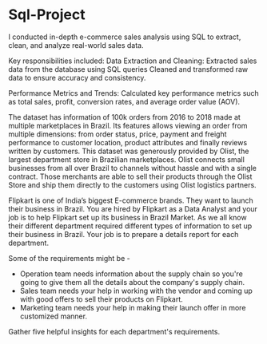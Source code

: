 # Sql-Project
I conducted in-depth e-commerce sales analysis using SQL to extract, clean, and analyze real-world sales data. 

Key responsibilities included:
Data Extraction and Cleaning: Extracted sales data from the database using SQL queries Cleaned and transformed raw data to ensure accuracy and consistency.

Performance Metrics and Trends: Calculated key performance metrics such as total sales, profit, conversion rates, and average order value (AOV).



The dataset has information of 100k orders from 2016 to 2018 made at multiple marketplaces in Brazil. Its features allows viewing an order from multiple dimensions: from order status, price, payment and freight performance to customer location, product attributes and finally reviews written by customers. 
This dataset was generously provided by Olist, the largest department store in Brazilian marketplaces. Olist connects small businesses from all over Brazil to channels without hassle and with a single contract. Those merchants are able to sell their products through the Olist Store and ship them directly to the customers using Olist logistics partners.

Flipkart is one of India’s biggest E-commerce brands. They want to launch their business in Brazil. You are hired by Flipkart as a Data Analyst and your job is to help Flipkart set up its business in Brazil Market.  As we all know their different department required different types of information to set up their business in Brazil. Your job is to prepare a details report for each department.

Some of the requirements might be - 

- Operation team needs information about the supply chain so you're going to give them all the details about the company's supply chain.
- Sales team needs your help in working with the vendor and coming up with good offers to sell their products on Flipkart.
- Marketing team needs your help in making their launch offer in more customized manner.

Gather five helpful insights for each department's requirements. 




 




